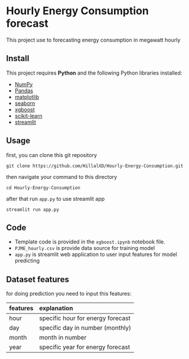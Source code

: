# Hourly Energy Consumption forecast

This project use to forecasting energy consumption in megawatt hourly

## Install

This project requires **Python** and the following Python libraries installed:

- [NumPy](http://www.numpy.org/)
- [Pandas](http://pandas.pydata.org/)
- [matplotlib](http://matplotlib.org/)
- [seaborn](https://seaborn.pydata.org/)
- [xgboost](https://imbalanced-learn.org/stable/)
- [scikit-learn](http://scikit-learn.org/stable/)
- [streamlit](https://streamlit.io/)


## Usage

first, you can clone this git repository

```
git clone https://github.com/HillalXD/Hourly-Energy-Consumption.git
```

then navigate your command to this directory

```
cd Hourly-Energy-Consumption
```

after that run `app.py` to use streamlit app

```
streamlit run app.py
```


## Code 
- Template code is provided in the `xgboost.ipynb` notebook file.
- `PJME_hourly.csv` is provide data source for training model
- `app.py` is streamlit web application to user input features for model predicting 

## Dataset features

for doing prediction you need to input this features:

| features  | explanation  | 
| :-------- | :------- | 
| hour | specific hour for energy forecast |
| day  | specific day in number (monthly) |
| month | month in number |
| year   | specific year for energy forecast |




